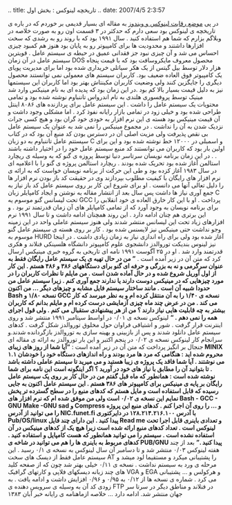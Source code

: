 .. title: تاریخچه لینوکس : بخش اول .. date: 2007/4/5 2:3:57

در پی [موضع رقابت لینوکس و
ویندوز](http://it.myjigi.com/index.php/2007/07/windows_vs_linux/) به
مقاله ای بسیار قدیمی بر خوردم که در باره ی تاریخچه ی لینوکس بود سعی دارم
که حدکثر در ۳ قسمت اون رو به صورت خلاصه در وبلاگم بزارم که شما هم
استفاده کنید . سال ۱۹۹۱ بود که با روند رو به رشدی که سخت افزارها داشتند
و محدودیت ها برای کامپیوتر رو به پایان بود هنوز هم کمبود چیزی احساس می
شد و آن چیزی نبود جز فقدانی عمیق در حیطه ی سیستم عامل . قویترین سیستم
عامل در آن زمان DOS محصول معروف مایکروسافت بود که با قیمت پنجاه هزار
دلار توسط بیل گیتس از یک هکر سیاتلی خریداری شده بود اما برای مدیریت
پویای یک کامپیوتر فوق العاده ضعیف بود. کاربران سیستم های معمولی نمی
توانستند محصول دیگری را جایگزین کنند ولی وضعیت کاربران مکینتاش بهتر بود
اما کاربران این سیستمها نیز به دلیل قیمت بسیار بالا کم بود .در این زمان
بود که پدیده ای به نام مینیکس وارد شد مینیک توسط پروفسوری هلندی به نام
اندرواس تاننباوم نوشته شده بود و تمامی محتویات یک سیستم عامل را داشت .
این سیستم عامل برای پردازنده های ۸۰۸۶ اینتل طراحی شده بود و خیلی زود در
تمامی بازار رایانه نفوذ کرد . اما مشکلی وجود داشت و آن قیمت مینیکس بود
هسته ی این نرم افزار به خودی خود گران بود و هیچ کسی جرات نزدیک شدن به آن
را نداشت . در مجموع مینیکس را نمی شد به عنوان یک سیستم عامل بی نقص
پذیرفت ولی مزیت اصلی آن در دسترس بودن کد منبع آن بود که در کتاب سیستتم
عامل تاننباوم به دو زبان C و اسمبلی در ۱۲۰۰۰ خط نوشته شده بود و این برای
اولین بار بود که کاربران می توانستند کد منبع سیستم عامل خود را در اختیار
داشته باشند . . در این زمان برنامه نویسان سرتاسر دنیا توسط پروزه ی گنو
که به وسیله ی ریچارد استالمن آغاز شده بود تحریک شده بودند . ریچارد
استالمن پروژه ی گنو را با اعلامیه ای در سال ۱۹۸۳ آغاز کزده بود و طی این
حرکت از برنامه نویسان خواست که به ارائه ی نرم افزار های رایگان با کیفیت
مطلوب بپردازند وی در حقیقت کد باز بودن نرم افزار ها را دلیل تعالی آنها
می دانست . او برای شروع این کار بر روی سیستم عامل کد باز نیاز به جمع
آوری نیاز ها داشت پس سال بعد از انتشار مقاله به نوشتن و ایجاد کامپایلر
زبان C تحت لیسانس گنو موسوم یه GCC پرداخت . او با این کار خارق العاده ی
خود انقلابی را برای برنامه نویسان به وجود آورد که از تمامی کامپایلر های
آن زمان قدرتمند تر بود . و این برتری هم چنان ادامه دارد . این روند
همچنان ادامه داشت و تا سال ۱۹۹۱ نرم افزارهای زیاد تحت این لیسانس منتشر
شدند ولی هنوز سیستم عاملی واحد در این زمینه وجو نداشت حتی مینیکس نیز
لایسنس شده بود . کار بر روی هسته ی سیستم عامل گنو موسوم به HURD آغاز شده
بود ولی برای راه اندازی نیاز به زمان زیادی داشت . در اینجا نیز لینوس
بندیکت توروالدز دانشجوی علوم کامپیوتر دانشگاه هلسینکی فنلاند و هکری
قدرتمند وارد شد . او در ۲۵ آگوست ۱۹۹۱ نامه ای تاریخی به گروه خبری مینیکس
ارسال کرد که متن آن در زیر آمده است . **” من در حال تهیه ی یک سیستم عامل
رایگان فقط به عنوان سرگرمی و نه به بزرگی و حرفه ای گنو برای دستگاههای
۳۸۶ و ۴۸۶ هستم . این کار از اول آوریل شروع شده و در حال آماده شدن است .
من مایلم تا نظرات کاربران را در مورد چیزهایی که در مینیکس دوست دارند یا
ندارند جمع آوری کنم . زیرا سیستم عامل من حدودا شبیه آن است . مانند
ساختار سیستم فایل مشابه و چیزهای دیگر … من اکنون Bash نسخه ۱/۸۰ و GCC
نسخه ی ۱/۴۰ را به آن منتقل کرده ام و به نظر میرسد که کار می کند . من در
عرض چند ماه چیزی آزمایشی درست کرده ام و مایلم بدانم که کاربران بیشتر به
چه قابلیت هایی نیاز دارند ؟ من از هر پیشنهادی ستقبال می کنم . ولی قول
اجرای همه را نمی دهم . “** لینوکس نسخه ی ۰/۰۱ در اواسط سپتامبر ۱۹۹۱
منتشر شد و روی اینترنت قرار گرفت . شور و اشتیاقی فراوان حول مخلوق
توروالدز شکل گرفت . کدهای سیستم عامل دانلود شدند و پس از بازبینی و بهینه
سازی به توروالدز بازگردانده شدند.و سرانجام کار لینوکس نسخه ی ۰/۰۲ در
پنجم اکتبر و این بار توروالدز به ارائه ی مقاله ای جنجال بر انگیز پرداخت
که متن آن در زیر آمده است : **“آیا شما از روز های زیبای MINIX ۱.۱ محروم
شده اید : هنگامی که مرد ها مرد بودند و راه اندازهای دستگاه خود را خودشان
می نوشتند . آیا شما فاقد یک پروژه ی زیبا هستید و می میرید تا سیستم عاملی
داشته باشد . تا بتوانید آن را مطابق با نیاز های خود در آورید ؟ اگر
اینگونه است این نامه برای شما نوشته شده است : همانطور که ماه قبل گفتم من
در حال کار بر روی یک سیستم عامل رایگان بر پایه ی مینیکس برای کامپیوتر
های ۳۸۶ هستم . این سیستم عامل اکنون به جایی رسیده که قابل استفاده است و
مایل هستم که کدهای منبع را در سطح گسترده تر پخش نمایم این نسخه ی ۰/۰۲
است ولی من موفق شده ام که نرم افزار های Bash - GCC - GNU Make -GNU sad و
Compress و … را روی آن اجرا کنم . کدهای منبع این پروژه را می توانید از
آدرس NIC.funet.fi با آدرس ۱۲۸.۲۱۴.۲۱۶.۱۰۰ در دایرکتوری Pub/OS/linux پیدا
کنید . این دارای چند فایل Read me و تعدادی باینری قابل اجرا تحت لینوکس
است . تعداد کدهای منبع ارائه شده است زیرا هیچ یک از کدهای مینیکس در آن
استفاده نشده است . سیستم را می توانید همانطور که هست کامپایل و استفاده
کنید . کدهای مربوط به باینری ها را هم می توانید در شاخه ی PUB/GNU پیدا
کنید .”** بعد از چند هفته لینوکس ۰/۰۳ منتشر شد و تا دسامبر آن سال لینوکس
به نسخه ی ۰/۱ رسید . این سیستم عامل فقط از دیسک های سخت AT را پشتیبانی
میکرد و مستقیما لود میشد و مرحله ی ورد به سیستم نداشت . نسخه ی ۰/۱۱ خیلی
بهتر شد چون که از صفحه کلید های چند زبانه دیسکهای فلاپی و کارتهای گرافیک
VGA و EGA و هرکولس و … پشتیبانی می کرد . شماره ی نسخه ها از ۰/۱۲ به ۰/۹۵
و ۰/۹۶ افزایش داشت و ادامه یافت . به زودی کد آن به وسیله ی سرویس دهنده ی
FTP در فنلاند و مناطق دیگر در سرتا سر جهان منتشر شد. ادامه دارد … خلاصه
از[](http://computernews.ir/)ماهنامه ی رایانه خبر آبان ۱۳۸۳
